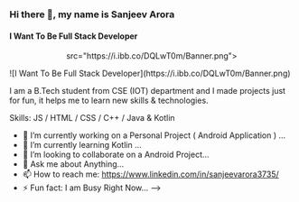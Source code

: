 ### Hi there 👋, my name is Sanjeev Arora
#### I Want To Be Full Stack Developer

<p align="center">
 src="https://i.ibb.co/DQLwT0m/Banner.png">
</p>
![I Want To Be Full Stack Developer](https://i.ibb.co/DQLwT0m/Banner.png)

I am a B.Tech student from CSE (IOT) department and I made projects just for fun, it helps me to learn new skills & technologies.  

Skills:  JS / HTML / CSS / C++ / Java & Kotlin

- 🔭 I’m currently working on a Personal Project ( Android Application ) ...
- 🌱 I’m currently learning Kotlin ...
- 👯 I’m looking to collaborate on a Android Project...
- 💬 Ask me about Anything...
- 📫 How to reach me: https://www.linkedin.com/in/sanjeevarora3735/
- ⚡ Fun fact: I am Busy Right Now...
-->
